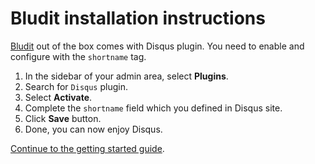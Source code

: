 # Bludit installation instructions

[Bludit](https://www.bludit.com) out of the box comes with Disqus plugin. You need to enable and configure with the `shortname` tag.

1. In the sidebar of your admin area, select **Plugins**.
2. Search for `Disqus` plugin.
3. Select **Activate**.
4. Complete the `shortname` field which you defined in Disqus site.
5. Click **Save** button.
6. Done, you can now enjoy Disqus.

[Continue to the getting started guide](https://help.disqus.com/community-tips#getting-started-with-disqus).
